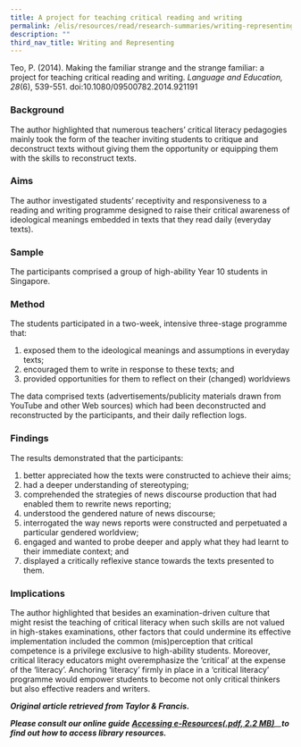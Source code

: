 ```yaml
---
title: A project for teaching critical reading and writing
permalink: /elis/resources/read/research-summaries/writing-representing/teaching-critical-reading-writing/
description: ""
third_nav_title: Writing and Representing
---
```

Teo, P. (2014). Making the familiar strange and the strange familiar: a project for teaching critical reading and writing. _Language and Education, 28_(6), 539-551. doi:10.1080/09500782.2014.921191

### Background

The author highlighted that numerous teachers’ critical literacy pedagogies mainly took the form of the teacher inviting students to critique and deconstruct texts without giving them the opportunity or equipping them with the skills to reconstruct texts.

### Aims

The author investigated students’ receptivity and responsiveness to a reading and writing programme designed to raise their critical awareness of ideological meanings embedded in texts that they read daily (everyday texts).

### Sample

The participants comprised a group of high-ability Year 10 students in Singapore.

### Method

The students participated in a two-week, intensive three-stage programme that:

1.  exposed them to the ideological meanings and assumptions in everyday texts;
2.  encouraged them to write in response to these texts; and
3.  provided opportunities for them to reflect on their (changed) worldviews

The data comprised texts (advertisements/publicity materials drawn from YouTube and other Web sources) which had been deconstructed and reconstructed by the participants, and their daily reflection logs.

### Findings

The results demonstrated that the participants:

1.  better appreciated how the texts were constructed to achieve their aims;
2.  had a deeper understanding of stereotyping;
3.  comprehended the strategies of news discourse production that had enabled them to rewrite news reporting;
4.  understood the gendered nature of news discourse;
5.  interrogated the way news reports were constructed and perpetuated a particular gendered worldview;
6.  engaged and wanted to probe deeper and apply what they had learnt to their immediate context; and
7.  displayed a critically reflexive stance towards the texts presented to them.

### Implications

The author highlighted that besides an examination-driven culture that might resist the teaching of critical literacy when such skills are not valued in high-stakes examinations, other factors that could undermine its effective implementation included the common (mis)perception that critical competence is a privilege exclusive to high-ability students. Moreover, critical literacy educators might overemphasize the ‘critical’ at the expense of the ‘literacy’. Anchoring ‘literacy’ firmly in place in a ‘critical literacy’ programme would empower students to become not only critical thinkers but also effective readers and writers.

_**Original article retrieved from Taylor & Francis.**_ 

_**Please consult our online guide**_ _**[Accessing e-Resources(.pdf, 2.2 MB)](https://academyofsingaporeteachers-moe-edu-sg-admin.cwp.sg/elis/resources/read/research-summaries/writing-and-representing/18e45074-6b1b-4ac7-811f-1a8da16c4f81 "Accessing e-Resources")**__**to find out how to access library resources.**_